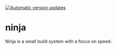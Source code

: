 [![Automatic version updates](https://github.com/ZOSOpenTools/ninjaport/actions/workflows/bump.yml/badge.svg)](https://github.com/ZOSOpenTools/ninjaport/actions/workflows/bump.yml)

# ninja

Ninja is a small build system with a focus on speed.
